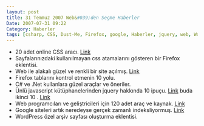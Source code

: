 ```yaml
---
layout: post
title: 31 Temmuz 2007 Web&#039;den Seçme Haberler
Date: 2007-07-31 09:22
Category: Haberler
tags: [csharp, CSS, Dust-Me, Firefox, google, Haberler, jquery, web, WordPress]
---
```


-   20 adet online CSS aracı. [Link][]
-   Sayfalarınızdaki kullanılmayan css atamalarını gösteren bir Firefox
    eklentisi.
-   Web ile alakalı güzel ve renkli bir site açılmış. [Link][2]
-   Firefox tablarını kontrol etmenin 10 yolu.
-   C# ve .Net kullanlara güzel araçlar ve öneriler.
-   Ünlü javascript kütüphanelerinden jquery hakkında 10 ipuçu.
    [Link][5] buda ikinci 10 . [Link][6]
-   Web programcıları ve geliştricileri için 120 adet araç ve kaynak.
    [Link][7]
-   Google siteleri artık neredeyse gerçek zamanlı indeksliyormuş.
    [Link][8]
-   WordPress özel arşiv sayfası oluşturma eklentisi.


  [Link]: http://cssjuice.com/20-popular-css-online-tools/
    "CSS Araçları"
  [2]: http://www.webdesignerwall.com/ "web designer wall"
  [5]: http://www.phpfour.com/blog/2007/06/30/jquery-essentials/
    "jquery"
  [6]: http://www.phpfour.com/blog/2007/07/28/jquery-essentials-round-2/
    "jQuery"
  [7]: http://mashable.com/2007/07/28/web-development/ "web"
  [8]: http://googlesystem.blogspot.com/2007/07/google-indexing-many-web-pages-in-real.html
    "Google"